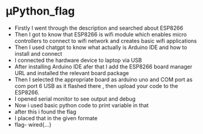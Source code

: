# µPython_flag

- Firstly I went through the description and searched about ESP8266
- Then I got to know that ESP8266 is wifi module which enables micro controllers to connect to wifi network and creates basic wifi applications
- Then I used chatgpt to know what actually is Arduino IDE and how to install and connect
-  I connected the hardware device to laptop via USB
- After installing Arduino IDE afer that I add the ESP8266 board manager URL and installed the relevant board package
- Then I selected the appropriate board as arduino uno and COM port as com port 6 USB as it flashed there , then upload your code to the ESP8266.
- I opened serial monitor to see output and debug
- Now i used basic python code to print variable in that
- after this i found the flag
- I placed that in the given formate
- flag- wired{...}
